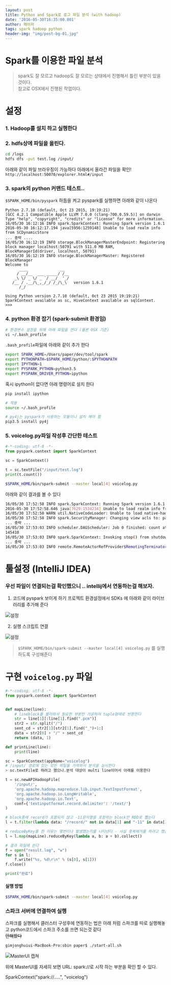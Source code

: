 ```yaml
---
layout: post
title: Python and Spark로 로그 파일 분석 (with hadoop) 
date: '2016-05-30T16:35:00.001'
author: 페이퍼
tags: spark hadoop python
header-img: "img/post-bg-01.jpg"
---
```

# Spark를 이용한 파일 분석

> spark도 잘 모르고 hadoop도 잘 모르는 상태에서 진행해서 틀린 부분이 있을 것이다.  
> 참고로 OSX에서 진행된 작업이다.

# 설정
### 1. Hadoop를 설치 하고 실행한다
### 2. hdfs상에 파일을 올린다.
```bash
cd /logs
hdfs dfs -put test.log /input/
```

아래와 같이 파일 브라우징이 가능하다 아래에서 올라간 파일을 확인! 
`http://localhost:50070/explorer.html#/input`

### 3. spark의 python 커맨드 테스트..
`$SPARK_HOME/bin/pyspark`
하둡을 켜고 pyspark를 실행하면 아래와 같이 나온다 

```
Python 2.7.10 (default, Oct 23 2015, 19:19:21)
[GCC 4.2.1 Compatible Apple LLVM 7.0.0 (clang-700.0.59.5)] on darwin
Type "help", "copyright", "credits" or "license" for more information.
16/05/30 16:12:16 INFO spark.SparkContext: Running Spark version 1.6.1
2016-05-30 16:12:17.194 java[5956:1259148] Unable to load realm info from SCDynamicStore
... 중략 ....
16/05/30 16:12:19 INFO storage.BlockManagerMasterEndpoint: Registering block manager localhost:50791 with 511.0 MB RAM, BlockManagerId(driver, localhost, 50791)
16/05/30 16:12:19 INFO storage.BlockManagerMaster: Registered BlockManager
Welcome to
      ____              __
     / __/__  ___ _____/ /__
    _\ \/ _ \/ _ `/ __/  '_/
   /__ / .__/\_,_/_/ /_/\_\   version 1.6.1
      /_/

Using Python version 2.7.10 (default, Oct 23 2015 19:19:21)
SparkContext available as sc, HiveContext available as sqlContext.
>>> 
```

### 4. python 환경 잡기 (spark-submit 환경임) 

 ```bash
 # 환경변수 설정을 위해 아래 파일을 연다 (물론 OSX 기준)
 vi ~/.bash_profile
 ```

`.bash_profile`파일에 아래와 같이 추가 한다

```bash
export SPARK_HOME=/Users/paper/dev/tool/spark
export PYTHONPATH=$SPARK_HOME/python/:$PYTHONPATH
export IPYTHON=1
export PYSPARK_PYTHON=python3.5
export PYSPARK_DRIVER_PYTHON=ipython
```

혹시 ipython이 없다면 아래 명령어로 설치 한다
```bash
pip install ipython
```

```bash
# 적용 
source ~/.bash_profile

# py4j는 pyspark가 사용하는 모듈이니 설치 해야 함 
pip3.5 install py4j
```

### 5. voicelog.py파일 작성후 간단한 테스트 
```python
#-*-coding: utf-8 -*-
from pyspark.context import SparkContext

sc = SparkContext()

t = sc.textFile("/input/test.log")
print(t.count())
```

```bash
$SPARK_HOME/bin/spark-submit --master local[4] voicelog.py
```

아래와 같이 결과를 볼 수 있다
```bash
16/05/30 17:52:58 INFO spark.SparkContext: Running Spark version 1.6.1
2016-05-30 17:52:58.646 java[7629:1534234] Unable to load realm info from SCDynamicStore
16/05/30 17:52:58 WARN util.NativeCodeLoader: Unable to load native-hadoop library for your platform... using builtin-java classes where applicable
16/05/30 17:52:58 INFO spark.SecurityManager: Changing view acls to: paper
... 중략 ...
16/05/30 17:53:03 INFO scheduler.DAGScheduler: Job 0 finished: count at /Users/paper/dev/git/createXlsFromDb/search_voice_log/voicelog.py:8, took 1.541395 s
145410
16/05/30 17:53:03 INFO spark.SparkContext: Invoking stop() from shutdown hook
... 중략 ...
16/05/30 17:53:03 INFO remote.RemoteActorRefProvider$RemotingTerminator: Remoting shut down.
```



# 툴설정 (IntelliJ IDEA)
### 우선 파일이 연결되는걸 확인했으니 .. intellij에서 연동하는걸 해보자.
1. 코드에 pyspark 보이게 하기
프로젝트 환경설정에서 SDKs 에 아래와 같이 라이브러리를 추가해 준다 

![설정](https://www.dropbox.com/s/oax6mfortcqygos/%EC%8A%A4%ED%81%AC%EB%A6%B0%EC%83%B7%202016-05-31%2018.30.06.png?dl=1)

2. 실행 스크립트 연결

![설정](https://www.dropbox.com/s/joiui4n3xq3eb7k/%EC%8A%A4%ED%81%AC%EB%A6%B0%EC%83%B7%202016-05-31%2018.31.00.png?dl=1)

> `$SPARK_HOME/bin/spark-submit --master local[4] voicelog.py` 를 실행하도록 구성해준다


# 구현 `voicelog.py` 파일
```python
#-*-coding: utf-8 -*-
from pyspark.context import SparkContext


def mapLine(line):
    # lineblock를 불러와서 필요한 부분만 가공하여 tuple형태로 반환한다
    str = line[1][:line[1].find(".pcm")]
    str2 = str.split("/")
    sent_cd = str2[1][str2[1].find("_")+1:]
    data = str2[0] + "/" + sent_cd
    return (data, 1)

def printLine(line):
    print(line)

sc = SparkContext(appName="voicelog")
# /input/ 경로에 있는 모든 파일을 가져와서 분석을 실시한다 
> sc.textFile로 하려고 했으나.분석 대상이 multi line이어서 아래를 이용한다

t = sc.newAPIHadoopFile(
    '/input/',
    'org.apache.hadoop.mapreduce.lib.input.TextInputFormat',
    'org.apache.hadoop.io.LongWritable',
    'org.apache.hadoop.io.Text',
    conf={'textinputformat.record.delimiter': '/text/'}
)

# block중에 record가 포함되지 않고 -11문자열을 포함하는 block만 RDD로 뽑는다
l = t.filter(lambda data: "/record/" not in data[1] and "-11" in data[1])

# reduceByKey를 한 이유는 몇번이나 발생했는지를 나타낸다 - 사실 중복제거를 하려고 했는데. groupByKey를 사용해도 괜찮다
l = l.map(mapLine).reduceByKey(lambda a, b: a + b).collect()

# 결과 파일에 쓴다
f = open("result.log", "w")
for s in l:
    f.write("%s, %d\r\n" % (s[0], s[1]))
f.close()

print("완료")

```

#### 실행 방법
```bash
$SPARK_HOME/bin/spark-submit --master local[4] voicelog.py
```


### 스파크 서버에 연결하여 실행
스파크를 실행해서 클러스터 구성후에 연동하는 법은 아래 처럼 스파크를 따로 실행해놓고 python코드에서 스파크 주소를 쓰면 되는것 같다  
~~안해봤다~~
```bash
gimjonghuiui-MacBook-Pro:sbin paper$ ./start-all.sh
```

![MasterUI 캡쳐](https://www.dropbox.com/s/zvj9btla00g4z7n/%EC%8A%A4%ED%81%AC%EB%A6%B0%EC%83%B7%202016-05-31%2015.18.47.png?dl=1)

위에 MasterUI를 자세히 보면 
URL: spark://로 시작 하는 부분을 확인 할 수 있다.

SparkContext("spark://.....", "voicelog")

